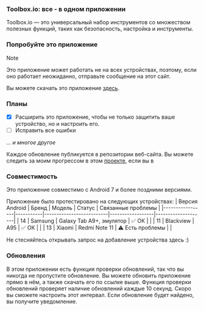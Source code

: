 ### Toolbox.io: все - в одном приложении
Toolbox.io — это универсальный набор инструментов со множеством полезных функций, таких как безопасность, настройка и инструменты. 

### Попробуйте это приложение
> [!NOTE]
> Это приложение может работать не на всех устройствах, поэтому, если оно работает неожиданно, отправьте сообщение на этот сайт.

Вы можете скачать это приложение [здесь](https://github.com/denis0001-dev/Toolbox-io-Website/releases/latest).
### Планы

- [X] Расширить это приложение, чтобы не только защитить ваше устройство, но и настроить его.
- [ ] Исправить все ошибки

_... и многое другое_

Каждое обновление публикуется в репозитории веб-сайта. Вы можете следить за моим прогрессом в этом [проекте](https://github.com/users/denis0001-dev/projects/3), если вы в
### Совместимость 
Это приложение совместимо с Android 7 и более поздними версиями.

Приложение было протестировано на следующих устройствах:
| Версия Android | Бренд     | Модель                    | Статус           | Связанные проблемы |
|-----------------|-----------|--------------------------|------------------|--------------------|
| 14              | Samsung   | Galaxy Tab A9+, эмулятор | ✅️ ОК            |                    |
| 11              | Blackview | A95                      | ✅️ ОК            |                    |
| 13              | Xiaomi    | Redmi Note 11            | ⚠️ Есть проблемы |                    |

Не стесняйтесь открывать запрос на добавление устройства здесь :)
### Обновления
В этом приложении есть функция проверки обновлений, так что вы никогда не пропустите обновление. Вы можете обновить приложение прямо в нём, а также скачать его по ссылке выше.
 Функция проверки обновлений проверяет наличие обновлений каждые 10 секунд. Скоро вы сможете настроить этот интервал. Если обновление будет найдено, вы получите уведомление.

<!--

**Here are some ideas to get you started:**

🙋‍♀️ A short introduction - what is your organization all about?
🌈 Contribution guidelines - how can the community get involved?
👩‍💻 Useful resources - where can the community find your docs? Is there anything else the community should know?
🍿 Fun facts - what does your team eat for breakfast?
🧙 Remember, you can do mighty things with the power of [Markdown](https://docs.github.com/github/writing-on-github/getting-started-with-writing-and-formatting-on-github/basic-writing-and-formatting-syntax)
-->
